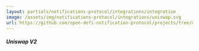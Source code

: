 ```yaml
---
layout: partials/notifications-protocol/integrations/integration
image: /assets/img/notifications-protocol/integrations/uniswap.svg
url: https://github.com/open-defi-notification-protocol/projects/tree/master/uniswap
---
```


##### Uniswap V2

